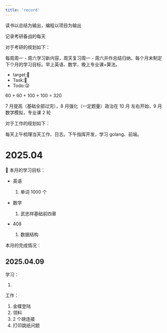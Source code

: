 ```yaml
---
title: 'record'
---
```


读书以总结为输出，编程以项目为输出

记录考研备战的每天

对于考研的规划如下：

每周周一 - 周六学习新内容，周天复习周一 - 周六并作总结归纳，每个月末制定下个月的学习目标。早上英语、数学，晚上专业课+算法。

- target:💯
- Task:💪
- Todo:😜

60 + 60 + 100 + 100 = 320

7 月提高（基础全部过完），8 月强化（一定题量）政治在 10 月 左右开始，9 月数学模拟，专业课 2 轮

对于工作的规划如下：

每天上午梳理当天工作、日志。下午指挥开发，学习 golang、前端。

# 2025.04

💯 本月的学习目标：

- 英语

  1.  单词 1000 个

- 数学

  1.  武忠祥基础前四章

- 408

  1.  数据结构

本月的完成情况：

## 2025.04.09

学习：

1.

工作：

1. 金蝶登陆
2. 领料
3. 2 个磅连接
4. 打印跳纸问题
